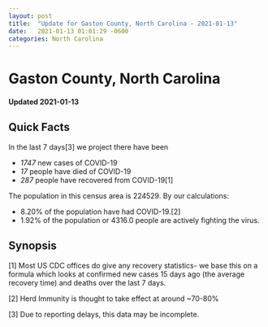 ```yaml
---
layout: post
title:  "Update for Gaston County, North Carolina - 2021-01-13"
date:   2021-01-13 01:01:29 -0600
categories: North Carolina
---
```


# Gaston County, North Carolina
#### Updated 2021-01-13

## Quick Facts

In the last 7 days[3] we project there have been
- *1747* new cases of COVID-19
- *17* people have died of COVID-19
- *287* people have recovered from COVID-19[1]

The population in this census area is 224529. By our calculations:
- 8.20% of the population have had COVID-19.[2]
- 1.92% of the population or 4316.0 people are actively fighting the virus.

## Synopsis




[1] Most US CDC offices do give any recovery statistics- we base this on a formula which looks at confirmed new cases
15 days ago (the average recovery time) and deaths over the last 7 days.

[2] Herd Immunity is thought to take effect at around ~70-80%

[3] Due to reporting delays, this data may be incomplete.
 
    